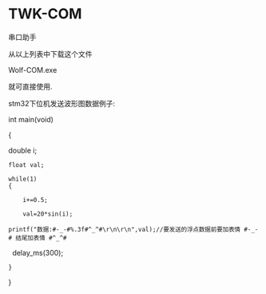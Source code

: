 
# TWK-COM
串口助手

从以上列表中下载这个文件

Wolf-COM.exe 

就可直接使用.

stm32下位机发送波形图数据例子:

int main(void)

{	

  double i;
  
	float val;
	
	while(1)
	{
	
        i+=0.5;
   
        val=20*sin(i);
   
	printf("数据:#-_-#%.3f#^_^#\r\n\r\n",val);//要发送的浮点数据前要加表情 #-_-# 结尾加表情 #^_^# 
	 
        delay_ms(300);
   
	}	 
	
}

